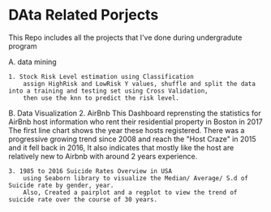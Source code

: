 # DAta Related Porjects
This Repo includes all the projects that I've done during undergradute program

A. data mining

    1. Stock Risk Level estimation using Classification
        assign HighRisk and LowRisk Y values, shuffle and split the data into a training and testing set using Cross Validation, 
        then use the knn to predict the risk level.

B. Data Visualization
    2. AirBnb
        This Dashboard reprensting the statistics for AirBnb host information who rent their residential property in Boston in 2017 The             first   line chart shows the year these hosts registered. There was a progressive growing trend since 2008 and reach the "Host             Craze" in 2015 and it fell back in 2016, It also indicates that mostly like the host are relatively new to Airbnb with around 2             years experience.

    3. 1985 to 2016 Suicide Rates Overview in USA
        using Seaborn library to visualize the Median/ Average/ S.d of Suicide rate by gender, year.
        Also, Created a pairplot and a regplot to view the trend of suicide rate over the course of 30 years.
